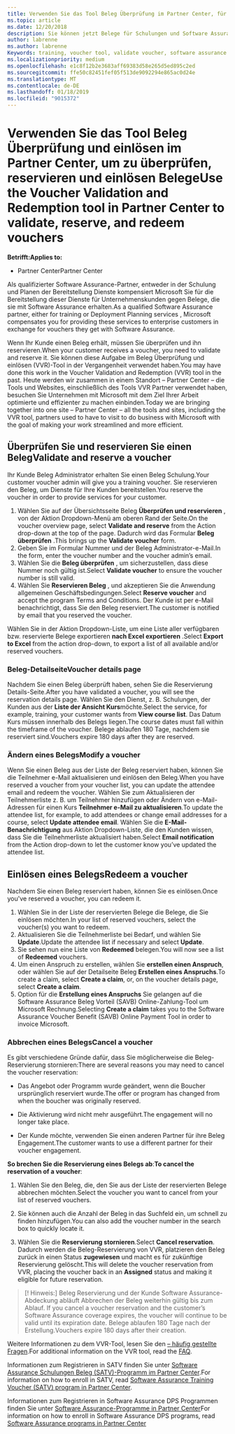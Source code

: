 ```yaml
---
title: Verwenden Sie das Tool Beleg Überprüfung im Partner Center, für die Schulung und andere Belege | Partner Center
ms.topic: article
ms.date: 12/20/2018
description: Sie können jetzt Belege für Schulungen und Software Assurance-Programme in Partner Center anfordern.
author: labrenne
ms.author: labrenne
Keywords: training, voucher tool, validate voucher, software assurance claims, DPS, SATV
ms.localizationpriority: medium
ms.openlocfilehash: e1c8f12b2e3683aff69383d58e265d5ed895c2ed
ms.sourcegitcommit: ffe50c82451fef05f513de9092294e865ac0d24e
ms.translationtype: MT
ms.contentlocale: de-DE
ms.lasthandoff: 01/18/2019
ms.locfileid: "9015372"
---
```

# <a name="use-the-voucher-validation-and-redemption-tool-in-partner-center-to-validate-reserve-and-redeem-vouchers"></a><span data-ttu-id="5bd17-103">Verwenden Sie das Tool Beleg Überprüfung und einlösen im Partner Center, um zu überprüfen, reservieren und einlösen Belege</span><span class="sxs-lookup"><span data-stu-id="5bd17-103">Use the Voucher Validation and Redemption tool in Partner Center to validate, reserve, and redeem vouchers</span></span> 

**<span data-ttu-id="5bd17-104">Betrifft:</span><span class="sxs-lookup"><span data-stu-id="5bd17-104">Applies to:</span></span>**

- <span data-ttu-id="5bd17-105">Partner Center</span><span class="sxs-lookup"><span data-stu-id="5bd17-105">Partner Center</span></span>

<span data-ttu-id="5bd17-106">Als qualifizierter Software Assurance-Partner, entweder in der Schulung und Planen der Bereitstellung Dienste kompensiert Microsoft Sie für die Bereitstellung dieser Dienste für Unternehmenskunden gegen Belege, die sie mit Software Assurance erhalten.</span><span class="sxs-lookup"><span data-stu-id="5bd17-106">As a qualified Software Assurance partner, either for training or Deployment Planning services , Microsoft compensates you for providing these services to enterprise customers in exchange for vouchers they get with Software Assurance.</span></span>

<span data-ttu-id="5bd17-107">Wenn Ihr Kunde einen Beleg erhält, müssen Sie überprüfen und ihn reservieren.</span><span class="sxs-lookup"><span data-stu-id="5bd17-107">When your customer receives a voucher, you need to validate and reserve it.</span></span> <span data-ttu-id="5bd17-108">Sie können diese Aufgabe im Beleg Überprüfung und einlösen (VVR)-Tool in der Vergangenheit verwendet haben.</span><span class="sxs-lookup"><span data-stu-id="5bd17-108">You may have done this work in the Voucher Validation and Redemption (VVR) tool in the past.</span></span> <span data-ttu-id="5bd17-109">Heute werden wir zusammen in einem Standort – Partner Center – die Tools und Websites, einschließlich des Tools VVR Partner verwendet haben, besuchen Sie Unternehmen mit Microsoft mit dem Ziel Ihrer Arbeit optimierte und effizienter zu machen einbinden.</span><span class="sxs-lookup"><span data-stu-id="5bd17-109">Today we are bringing together into one site – Partner Center – all the tools and sites, including the VVR tool, partners used to have to visit to do business with Microsoft with the goal of making your work streamlined and more efficient.</span></span>

## <a name="validate-and-reserve-a-voucher"></a><span data-ttu-id="5bd17-110">Überprüfen Sie und reservieren Sie einen Beleg</span><span class="sxs-lookup"><span data-stu-id="5bd17-110">Validate and reserve a voucher</span></span>

<span data-ttu-id="5bd17-111">Ihr Kunde Beleg Administrator erhalten Sie einen Beleg Schulung.</span><span class="sxs-lookup"><span data-stu-id="5bd17-111">Your customer voucher admin will give you a training voucher.</span></span> <span data-ttu-id="5bd17-112">Sie reservieren den Beleg, um Dienste für Ihre Kunden bereitstellen.</span><span class="sxs-lookup"><span data-stu-id="5bd17-112">You reserve the voucher in order to provide services for your customer.</span></span>

1. <span data-ttu-id="5bd17-113">Wählen Sie auf der Übersichtsseite Beleg **Überprüfen und reservieren** , von der Aktion Dropdown-Menü am oberen Rand der Seite.</span><span class="sxs-lookup"><span data-stu-id="5bd17-113">On the voucher overview page, select **Validate and reserve** from the Action drop-down at the top of the page.</span></span> <span data-ttu-id="5bd17-114">Dadurch wird das Formular **Beleg überprüfen** .</span><span class="sxs-lookup"><span data-stu-id="5bd17-114">This brings up the **Validate voucher** form.</span></span>
2. <span data-ttu-id="5bd17-115">Geben Sie im Formular Nummer und der Beleg Administrator-e-Mail.</span><span class="sxs-lookup"><span data-stu-id="5bd17-115">In the form, enter the voucher number and the voucher admin’s email.</span></span>
3. <span data-ttu-id="5bd17-116">Wählen Sie die **Beleg überprüfen** , um sicherzustellen, dass diese Nummer noch gültig ist.</span><span class="sxs-lookup"><span data-stu-id="5bd17-116">Select **Validate voucher** to ensure the voucher number is still valid.</span></span>
4. <span data-ttu-id="5bd17-117">Wählen Sie **Reservieren Beleg** , und akzeptieren Sie die Anwendung allgemeinen Geschäftsbedingungen.</span><span class="sxs-lookup"><span data-stu-id="5bd17-117">Select **Reserve voucher** and accept the program Terms and Conditions.</span></span> <span data-ttu-id="5bd17-118">Der Kunde ist per e-Mail benachrichtigt, dass Sie den Beleg reserviert.</span><span class="sxs-lookup"><span data-stu-id="5bd17-118">The customer is notified by email that you reserved the voucher.</span></span>

<span data-ttu-id="5bd17-119">Wählen Sie in der Aktion Dropdown-Liste, um eine Liste aller verfügbaren bzw. reservierte Belege exportieren **nach Excel exportieren** .</span><span class="sxs-lookup"><span data-stu-id="5bd17-119">Select **Export to Excel** from the action drop-down, to export a list of all available and/or reserved vouchers.</span></span>

### <a name="voucher-details-page"></a><span data-ttu-id="5bd17-120">Beleg-Detailseite</span><span class="sxs-lookup"><span data-stu-id="5bd17-120">Voucher details page</span></span>

<span data-ttu-id="5bd17-121">Nachdem Sie einen Beleg überprüft haben, sehen Sie die Reservierung Details-Seite.</span><span class="sxs-lookup"><span data-stu-id="5bd17-121">After you have validated a voucher, you will see the reservation details page.</span></span> <span data-ttu-id="5bd17-122">Wählen Sie den Dienst, z. B. Schulungen, der Kunden aus der **Liste der Ansicht Kurs**möchte.</span><span class="sxs-lookup"><span data-stu-id="5bd17-122">Select the service, for example, training, your customer wants from **View course list**.</span></span>
<span data-ttu-id="5bd17-123">Das Datum Kurs müssen innerhalb des Belegs liegen.</span><span class="sxs-lookup"><span data-stu-id="5bd17-123">The course dates must fall within the timeframe of the voucher.</span></span> <span data-ttu-id="5bd17-124">Belege ablaufen 180 Tage, nachdem sie reserviert sind.</span><span class="sxs-lookup"><span data-stu-id="5bd17-124">Vouchers expire 180 days after they are reserved.</span></span>

### <a name="modify-a-voucher"></a><span data-ttu-id="5bd17-125">Ändern eines Belegs</span><span class="sxs-lookup"><span data-stu-id="5bd17-125">Modify a voucher</span></span>

<span data-ttu-id="5bd17-126">Wenn Sie einen Beleg aus der Liste der Beleg reserviert haben, können Sie die Teilnehmer e-Mail aktualisieren und einlösen den Beleg.</span><span class="sxs-lookup"><span data-stu-id="5bd17-126">When you have reserved a voucher from your voucher list, you can update the attendee email and redeem the voucher.</span></span> <span data-ttu-id="5bd17-127">Wählen Sie zum Aktualisieren der Teilnehmerliste z. B. um Teilnehmer hinzufügen oder Ändern von e-Mail-Adressen für einen Kurs **Teilnehmer e-Mail zu aktualisieren**.</span><span class="sxs-lookup"><span data-stu-id="5bd17-127">To update the attendee list, for example, to add attendees or change email addresses for a course, select **Update attendee email**.</span></span> <span data-ttu-id="5bd17-128">Wählen Sie die **E-Mail-Benachrichtigung** aus Aktion Dropdown-Liste, die den Kunden wissen, dass Sie die Teilnehmerliste aktualisiert haben.</span><span class="sxs-lookup"><span data-stu-id="5bd17-128">Select **Email notification** from the Action drop-down to let the customer know you’ve updated the attendee list.</span></span>

## <a name="redeem-a-voucher"></a><span data-ttu-id="5bd17-129">Einlösen eines Belegs</span><span class="sxs-lookup"><span data-stu-id="5bd17-129">Redeem a voucher</span></span>

<span data-ttu-id="5bd17-130">Nachdem Sie einen Beleg reserviert haben, können Sie es einlösen.</span><span class="sxs-lookup"><span data-stu-id="5bd17-130">Once you've reserved a voucher, you can redeem it.</span></span> 
1. <span data-ttu-id="5bd17-131">Wählen Sie in der Liste der reservierten Belege die Belege, die Sie einlösen möchten.</span><span class="sxs-lookup"><span data-stu-id="5bd17-131">In your list of reserved vouchers, select the voucher(s) you want to redeem.</span></span> 
2. <span data-ttu-id="5bd17-132">Aktualisieren Sie die Teilnehmerliste bei Bedarf, und wählen Sie **Update**.</span><span class="sxs-lookup"><span data-stu-id="5bd17-132">Update the attendee list if necessary and select **Update**.</span></span>
3. <span data-ttu-id="5bd17-133">Sie sehen nun eine Liste von **Redeemed** belegen.</span><span class="sxs-lookup"><span data-stu-id="5bd17-133">You will now see a list of **Redeemed** vouchers.</span></span>
4. <span data-ttu-id="5bd17-134">Um einen Anspruch zu erstellen, wählen Sie **erstellen einen Anspruch**, oder wählen Sie auf der Detailseite Beleg **Erstellen eines Anspruchs**.</span><span class="sxs-lookup"><span data-stu-id="5bd17-134">To create a claim, select **Create a claim**, or, on the voucher details page, select **Create a claim**.</span></span>
5. <span data-ttu-id="5bd17-135">Option für die **Erstellung eines Anspruchs** Sie gelangen auf die Software Assurance Beleg Vorteil (SAVB) Online-Zahlung-Tool um Microsoft Rechnung.</span><span class="sxs-lookup"><span data-stu-id="5bd17-135">Selecting **Create a claim** takes you to the Software Assurance Voucher Benefit (SAVB) Online Payment Tool in order to invoice Microsoft.</span></span>


### <a name="cancel-a-voucher"></a><span data-ttu-id="5bd17-136">Abbrechen eines Belegs</span><span class="sxs-lookup"><span data-stu-id="5bd17-136">Cancel a voucher</span></span>

<span data-ttu-id="5bd17-137">Es gibt verschiedene Gründe dafür, dass Sie möglicherweise die Beleg-Reservierung stornieren:</span><span class="sxs-lookup"><span data-stu-id="5bd17-137">There are several reasons you may need to cancel the voucher reservation:</span></span>

- <span data-ttu-id="5bd17-138">Das Angebot oder Programm wurde geändert, wenn die Boucher ursprünglich reserviert wurde.</span><span class="sxs-lookup"><span data-stu-id="5bd17-138">The offer or program has changed from when the boucher was originally reserved.</span></span>

- <span data-ttu-id="5bd17-139">Die Aktivierung wird nicht mehr ausgeführt.</span><span class="sxs-lookup"><span data-stu-id="5bd17-139">The engagement will no longer take place.</span></span>

- <span data-ttu-id="5bd17-140">Der Kunde möchte, verwenden Sie einen anderen Partner für ihre Beleg Engagement.</span><span class="sxs-lookup"><span data-stu-id="5bd17-140">The customer wants to use a different partner for their voucher engagement.</span></span>

<span data-ttu-id="5bd17-141">**So brechen Sie die Reservierung eines Belegs ab**:</span><span class="sxs-lookup"><span data-stu-id="5bd17-141">**To cancel the reservation of a voucher**:</span></span>

1. <span data-ttu-id="5bd17-142">Wählen Sie den Beleg, die, den Sie aus der Liste der reservierten Belege abbrechen möchten.</span><span class="sxs-lookup"><span data-stu-id="5bd17-142">Select the voucher you want to cancel from your list of reserved vouchers.</span></span>

2. <span data-ttu-id="5bd17-143">Sie können auch die Anzahl der Beleg in das Suchfeld ein, um schnell zu finden hinzufügen.</span><span class="sxs-lookup"><span data-stu-id="5bd17-143">You can also add the voucher number in the search box to quickly locate it.</span></span> 

3. <span data-ttu-id="5bd17-144">Wählen Sie die **Reservierung stornieren**.</span><span class="sxs-lookup"><span data-stu-id="5bd17-144">Select **Cancel reservation**.</span></span> <span data-ttu-id="5bd17-145">Dadurch werden die Beleg-Reservierung von VVR, platzieren den Beleg zurück in einen Status **zugewiesen** und macht es für zukünftige Reservierung gelöscht.</span><span class="sxs-lookup"><span data-stu-id="5bd17-145">This will delete the voucher reservation from VVR, placing the voucher back in an **Assigned** status and making it eligible for future reservation.</span></span>

>[! Hinweis:]<span data-ttu-id="5bd17-146"> Beleg Reservierung und der Kunde Software Assurance-Abdeckung abläuft Abbrechen der Beleg weiterhin gültig bis zum Ablauf.</span><span class="sxs-lookup"><span data-stu-id="5bd17-146"> If you cancel a voucher reservation and the customer’s Software Assurance coverage expires, the voucher will continue to be valid until its expiration date.</span></span> <span data-ttu-id="5bd17-147">Belege ablaufen 180 Tage nach der Erstellung.</span><span class="sxs-lookup"><span data-stu-id="5bd17-147">Vouchers expire 180 days after their creation.</span></span>

<span data-ttu-id="5bd17-148">Weitere Informationen zu dem VVR-Tool, lesen Sie den [– häufig gestellte Fragen](vvr-faq.md).</span><span class="sxs-lookup"><span data-stu-id="5bd17-148">For additional information on the VVR tool, read the [FAQ](vvr-faq.md).</span></span>

<span data-ttu-id="5bd17-149">Informationen zum Registrieren in SATV finden Sie unter [Software Assurance Schulungen Beleg (SATV)-Programm im Partner Center](software-assurance-satv.md).</span><span class="sxs-lookup"><span data-stu-id="5bd17-149">For information on how to enroll in SATV, read [Software Assurance Training Voucher (SATV) program in Partner Center](software-assurance-satv.md).</span></span>

<span data-ttu-id="5bd17-150">Informationen zum Registrieren in Software Assurance DPS Programmen finden Sie unter [Software Assurance-Programme in Partner Center](software-assurance-dps.md)</span><span class="sxs-lookup"><span data-stu-id="5bd17-150">For information on how to enroll in Software Assurance DPS programs, read [Software Assurance programs in Partner Center](software-assurance-dps.md)</span></span>


